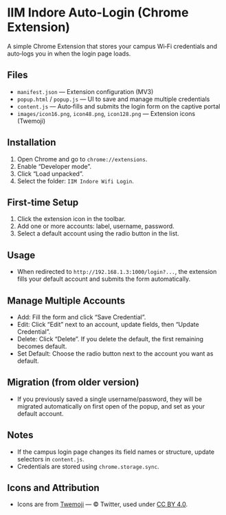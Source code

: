 # IIM Indore Auto-Login (Chrome Extension)

A simple Chrome Extension that stores your campus Wi‑Fi credentials and auto‑logs you in when the login page loads.

## Files
- `manifest.json` — Extension configuration (MV3)
- `popup.html` / `popup.js` — UI to save and manage multiple credentials
- `content.js` — Auto‑fills and submits the login form on the captive portal
- `images/icon16.png`, `icon48.png`, `icon128.png` — Extension icons (Twemoji)

## Installation
1. Open Chrome and go to `chrome://extensions`.
2. Enable “Developer mode”.
3. Click “Load unpacked”.
4. Select the folder: `IIM Indore Wifi Login`.

## First‑time Setup
1. Click the extension icon in the toolbar.
2. Add one or more accounts: label, username, password.
3. Select a default account using the radio button in the list.

## Usage
- When redirected to `http://192.168.1.3:1000/login?...`, the extension fills your default account and submits the form automatically.

## Manage Multiple Accounts
- Add: Fill the form and click “Save Credential”.
- Edit: Click “Edit” next to an account, update fields, then “Update Credential”.
- Delete: Click “Delete”. If you delete the default, the first remaining becomes default.
- Set Default: Choose the radio button next to the account you want as default.

## Migration (from older version)
- If you previously saved a single username/password, they will be migrated automatically on first open of the popup, and set as your default account.

## Notes
- If the campus login page changes its field names or structure, update selectors in `content.js`.
- Credentials are stored using `chrome.storage.sync`.

## Icons and Attribution
- Icons are from [Twemoji](https://twemoji.twitter.com/) — © Twitter, used under [CC BY 4.0](https://creativecommons.org/licenses/by/4.0/).

